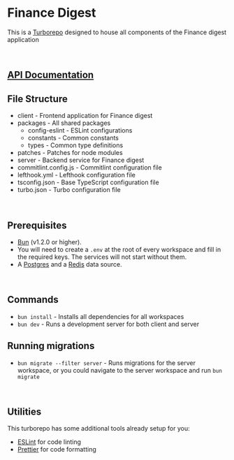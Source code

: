 # Finance Digest

This is a [Turborepo](https://turbo.build/repo) designed to house all components of the Finance digest application

</br>

## [API Documentation](https://documenter.getpostman.com/view/32343835/2sAYdhKqVB)

## File Structure

- client - Frontend application for Finance digest
- packages - All shared packages
  - config-eslint - ESLint configurations
  - constants - Common constants
  - types - Common type definitions
- patches - Patches for node modules
- server - Backend service for Finance digest
- commitlint.config.js - Commitlint configuration file
- lefthook.yml - Lefthook configuration file
- tsconfig.json - Base TypeScript configuration file
- turbo.json - Turbo configuration file

</br>

## Prerequisites

- [Bun](https://bun.sh) (v1.2.0 or higher).
- You will need to create a `.env` at the root of every workspace and fill in the required keys. The services will not start without them.
- A [Postgres](https://www.postgresql.org) and a [Redis](https://redis.io/) data source.

</br>

## Commands

- `bun install` - Installs all dependencies for all workspaces
- `bun dev` - Runs a development server for both client and server

## Running migrations

- `bun migrate --filter server` - Runs migrations for the server workspace, or you could navigate to the server workspace and run `bun migrate`

</br>

## Utilities

This turborepo has some additional tools already setup for you:

- [ESLint](https://eslint.org/) for code linting
- [Prettier](https://prettier.io) for code formatting
